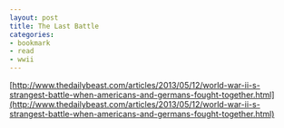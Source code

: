 ```yaml
---
layout: post
title: The Last Battle
categories:
- bookmark
- read
- wwii
---
```


[http://www.thedailybeast.com/articles/2013/05/12/world-war-ii-s-strangest-battle-when-americans-and-germans-fought-together.html](http://www.thedailybeast.com/articles/2013/05/12/world-war-ii-s-strangest-battle-when-americans-and-germans-fought-together.html)

